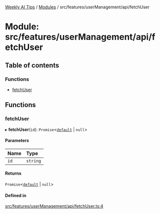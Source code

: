 [Weekly AI Tips](../README.md) / [Modules](../modules.md) / src/features/userManagement/api/fetchUser

# Module: src/features/userManagement/api/fetchUser

## Table of contents

### Functions

- [fetchUser](src_features_userManagement_api_fetchUser.md#fetchuser)

## Functions

### fetchUser

▸ **fetchUser**(`id`): `Promise`\<[`default`](../interfaces/src_features_userManagement_types_UserEntity.default.md) \| ``null``\>

#### Parameters

| Name | Type |
| :------ | :------ |
| `id` | `string` |

#### Returns

`Promise`\<[`default`](../interfaces/src_features_userManagement_types_UserEntity.default.md) \| ``null``\>

#### Defined in

[src/features/userManagement/api/fetchUser.ts:4](https://github.com/alexsoyes/weekly-ai-tips/blob/82d80f9c03fb9b1eb480331758fae01e00b39731/src/features/userManagement/api/fetchUser.ts#L4)
